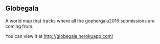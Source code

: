 ## Globegala

A world map that tracks where all the gophergala2016 submissions are coming from.

You can view it at http://globegala.herokuapp.com/
